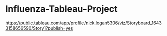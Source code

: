 # Influenza-Tableau-Project
https://public.tableau.com/app/profile/nick.logan5306/viz/Storyboard_16433158656590/Story1?publish=yes
